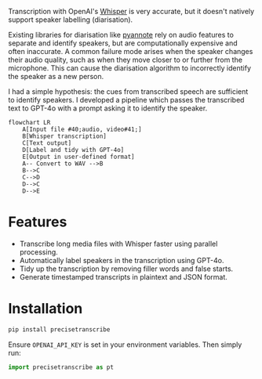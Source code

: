 Transcription with OpenAI's [Whisper](https://github.com/openai/whisper) is very accurate, but it doesn't natively support speaker labelling (diarisation). 

Existing libraries for diarisation like [pyannote](https://github.com/pyannote/pyannote-audio) rely on audio features to separate and identify speakers, but are computationally expensive and often inaccurate. A common failure mode arises when the speaker changes their audio quality, such as when they move closer to or further from the microphone. This can cause the diarisation algorithm to incorrectly identify the speaker as a new person.

I had a simple hypothesis: the cues from transcribed speech are sufficient to identify speakers. I developed a pipeline which passes the transcribed text to GPT-4o with a prompt asking it to identify the speaker.

```mermaid
flowchart LR
    A[Input file #40;audio, video#41;]
    B[Whisper transcription]
    C[Text output]
    D[Label and tidy with GPT-4o]
    E[Output in user-defined format]
    A-- Convert to WAV -->B
    B-->C
    C-->D
    D-->C
    D-->E
```
# Features
- Transcribe long media files with Whisper faster using parallel processing.
- Automatically label speakers in the transcription using GPT-4o.
- Tidy up the transcription by removing filler words and false starts.
- Generate timestamped transcripts in plaintext and JSON format.

# Installation

```bash
pip install precisetranscribe
```

Ensure `OPENAI_API_KEY` is set in your environment variables. Then simply run:

```python
import precisetranscribe as pt

```
